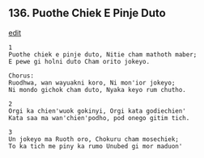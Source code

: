 
## 136.  Puothe Chiek E Pinje Duto
[edit](https://docs.google.com/document/d/1aEQNmSKCLCXnEhsTEf%2DuVOKkUothUjgt/edit?mode=html)



    1
    Puothe chiek e pinje duto, Nitie cham mathoth maber;
    E pewe gi holni duto Cham orito jokeyo.

    Chorus:
    Ruodhwa, wan wayuakni koro, Ni mon'ior jokeyo;
    Ni mondo gichok cham duto, Nyaka keyo rum chutho.

    2
    Orgi ka chien'wuok gokinyi, Orgi kata godiechien'
    Kata saa ma wan'chien'podho, pod onego gitim tich.

    3
    Un jokeyo ma Ruoth oro, Chokuru cham mosechiek;
    To ka tich me piny ka rumo Unubed gi mor maduon'
